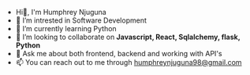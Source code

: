 - Hi👋, I'm Humphrey Njuguna
- 🔭 I’m intrested in Software Development
- 🌱 I’m currently learning Python
- 👯 I’m looking to collaborate on **Javascript, React, Sqlalchemy, flask, Python**
- 💬 Ask me about both frontend, backend and working with API's
- 📫 You can reach out to me through humphreynjuguna98@gmail.com
